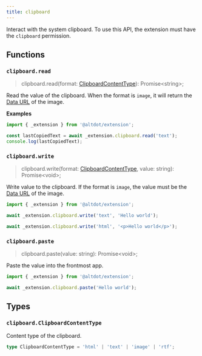 ```yaml
---
title: clipboard
---
```


Interact with the system clipboard. To use this API, the extension must have the `clipboard` permission.

## Functions

### `clipboard.read`
> clipboard.read(format: [ClipboardContentType](#clipboardclipboardcontenttype)): Promise\<string>;

Read the value of the clipboard. When the format is `image`, it will return the [Data URL](https://developer.mozilla.org/en-US/docs/Web/HTTP/Basics_of_HTTP/Data_URLs) of the image.

**Examples**

```ts
import { _extension } from '@altdot/extension';

const lastCopiedText = await _extension.clipboard.read('text');
console.log(lastCopiedText);
```

### `clipboard.write`
> clipboard.write(format: [ClipboardContentType](#clipboardclipboardcontenttype), value: string): Promise\<void>;

Write value to the clipboard. If the format is `image`, the value must be the [Data URL](https://developer.mozilla.org/en-US/docs/Web/HTTP/Basics_of_HTTP/Data_URLs) of the image.

```ts
import { _extension } from '@altdot/extension';

await _extension.clipboard.write('text', 'Hello world');

await _extension.clipboard.write('html', '<p>Hello world</p>');
```

### `clipboard.paste`
> clipboard.paste(value: string): Promise\<void>;

Paste the value into the frontmost app.

```ts
import { _extension } from '@altdot/extension';

await _extension.clipboard.paste('Hello world');
```

## Types

### `clipboard.ClipboardContentType`

Content type of the clipboard.

```ts
type ClipboardContentType = 'html' | 'text' | 'image' | 'rtf';
```